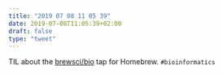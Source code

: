 ```yaml
---
title: "2019 07 08 11 05 39"
date: 2019-07-08T11:05:39+02:00
draft: false
type: "tweet"
---
```

TIL about the [brewsci/bio](https://github.com/brewsci/homebrew-bio) tap for Homebrew. `#bioinformatics`
